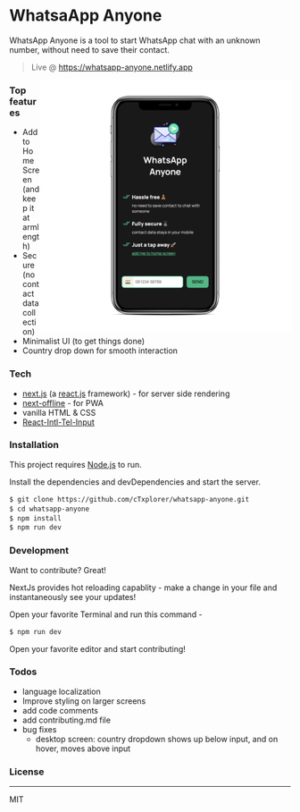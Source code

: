 # WhatsaApp Anyone

WhatsApp Anyone is a tool to start WhatsApp chat with an unknown number, without need to save their contact.

> Live @ https://whatsapp-anyone.netlify.app

[<img align="right" width="450" height="auto" src="https://github.com/cTxplorer/whatsapp-anyone/blob/production/screenshot-iphonex.png">](https://whatsapp-anyone.netlify.app/)

### Top features
  - Add to Home Screen (and keep it at armlength)
  - Secure (no contact data collection)
  - Minimalist UI (to get things done)
  - Country drop down for smooth interaction


### Tech
* [next.js](nextjs.org) (a [react.js](reactjs.org) framework) - for server side rendering
* [next-offline](https://github.com/hanford/next-offline) - for PWA
* vanilla HTML & CSS
* [React-Intl-Tel-Input](https://www.npmjs.com/package/react-intl-tel-input)


### Installation
This project requires [Node.js](https://nodejs.org/) to run.

Install the dependencies and devDependencies and start the server.

```sh
$ git clone https://github.com/cTxplorer/whatsapp-anyone.git
$ cd whatsapp-anyone
$ npm install
$ npm run dev
```

### Development

Want to contribute? Great!

NextJs provides hot reloading capablity - make a change in your file and instantaneously see your updates!

Open your favorite Terminal and run this command -

```sh
$ npm run dev
```

Open your favorite editor and start contributing!

### Todos

 - language localization
 - Improve styling on larger screens
 - add code comments
 - add contributing.md file
 - bug fixes
   - desktop screen: country dropdown shows up below input, and on hover, moves above input


### License
----
MIT
